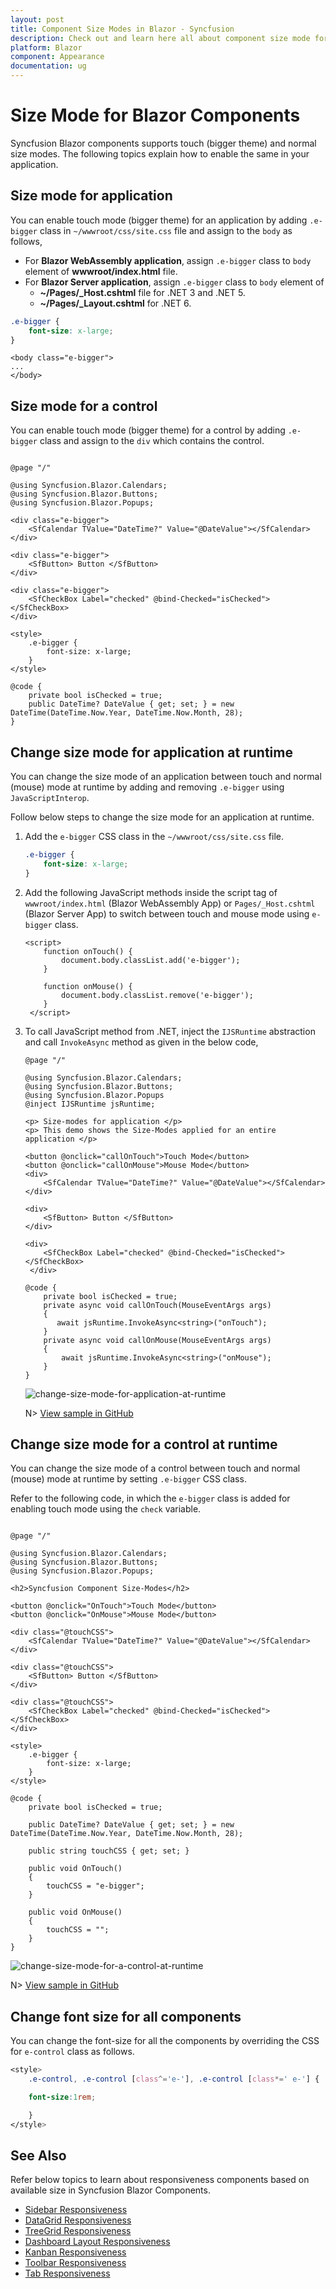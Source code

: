 ```yaml
---
layout: post
title: Component Size Modes in Blazor - Syncfusion
description: Check out and learn here all about component size mode for Syncfusion Blazor Components and much more. 
platform: Blazor
component: Appearance
documentation: ug
---
```


# Size Mode for Blazor Components

Syncfusion Blazor components supports touch (bigger theme) and normal size modes. The following topics explain how to enable the same in your application.

## Size mode for application

You can enable touch mode (bigger theme) for an application by adding `.e-bigger` class in `~/wwwroot/css/site.css` file and assign to the `body` as follows,
* For **Blazor WebAssembly application**, assign `.e-bigger` class to `body` element of **wwwroot/index.html** file.
* For **Blazor Server application**, assign `.e-bigger` class to `body` element of 
    * **~/Pages/_Host.cshtml** file for .NET 3 and .NET 5.
    * **~/Pages/_Layout.cshtml** for .NET 6.

```css
.e-bigger {
    font-size: x-large;
}
```

```cshtml
<body class="e-bigger">
...
</body>
```

## Size mode for a control

You can enable touch mode (bigger theme) for a control by adding `.e-bigger` class and assign to the `div` which contains the control. 

```cshtml

@page "/"

@using Syncfusion.Blazor.Calendars;
@using Syncfusion.Blazor.Buttons;
@using Syncfusion.Blazor.Popups;

<div class="e-bigger">
    <SfCalendar TValue="DateTime?" Value="@DateValue"></SfCalendar>
</div>

<div class="e-bigger">
    <SfButton> Button </SfButton>
</div>

<div class="e-bigger">
    <SfCheckBox Label="checked" @bind-Checked="isChecked"></SfCheckBox>
</div>

<style>
    .e-bigger {
        font-size: x-large;
    }
</style>

@code {
    private bool isChecked = true;
    public DateTime? DateValue { get; set; } = new DateTime(DateTime.Now.Year, DateTime.Now.Month, 28);
}
```

## Change size mode for application at runtime

You can change the size mode of an application between touch and normal (mouse) mode at runtime by adding and removing `.e-bigger` using `JavaScriptInterop`. 

Follow below steps to change the size mode for an application at runtime.

1. Add the `e-bigger` CSS class in the `~/wwwroot/css/site.css` file.

    ```css
    .e-bigger {
        font-size: x-large;
    }
    ```

2. Add the following JavaScript methods inside the script tag of `wwwroot/index.html` (Blazor WebAssembly App) or `Pages/_Host.cshtml` (Blazor Server App) to switch between touch and mouse mode using `e-bigger` class.

    ```cshtml
    <script>
        function onTouch() {
            document.body.classList.add('e-bigger');
        }
        
        function onMouse() {
            document.body.classList.remove('e-bigger');
        }
     </script>
    ```

2. To call JavaScript method from .NET, inject the `IJSRuntime` abstraction and call `InvokeAsync` method as given in the below code,
    
    ```cshtml
    @page "/"
    
    @using Syncfusion.Blazor.Calendars;
    @using Syncfusion.Blazor.Buttons;
    @using Syncfusion.Blazor.Popups
    @inject IJSRuntime jsRuntime;
    
    <p> Size-modes for application </p>
    <p> This demo shows the Size-Modes applied for an entire application </p>
    
    <button @onclick="callOnTouch">Touch Mode</button>
    <button @onclick="callOnMouse">Mouse Mode</button>
    <div>
        <SfCalendar TValue="DateTime?" Value="@DateValue"></SfCalendar>
    </div>
    
    <div>
        <SfButton> Button </SfButton>
    </div>
    
    <div>
        <SfCheckBox Label="checked" @bind-Checked="isChecked"></SfCheckBox>
     </div>
    
    @code {
        private bool isChecked = true;
        private async void callOnTouch(MouseEventArgs args)
        {
           await jsRuntime.InvokeAsync<string>("onTouch");
        }
        private async void callOnMouse(MouseEventArgs args)
        {
            await jsRuntime.InvokeAsync<string>("onMouse");
        }
    }
    ```
    
    ![change-size-mode-for-application-at-runtime](images/change-size-mode-for-application-at-runtime.gif)
    
    N> [View sample in GitHub](https://github.com/SyncfusionExamples/size-mode-in-blazor-application)

## Change size mode for a control at runtime

You can change the size mode of a control between touch and normal (mouse) mode at runtime by setting `.e-bigger` CSS class.  

Refer to the following code, in which the `e-bigger` class is added for enabling touch mode using the `check` variable.

```cshtml

@page "/"

@using Syncfusion.Blazor.Calendars;
@using Syncfusion.Blazor.Buttons;
@using Syncfusion.Blazor.Popups;

<h2>Syncfusion Component Size-Modes</h2>

<button @onclick="OnTouch">Touch Mode</button> 
<button @onclick="OnMouse">Mouse Mode</button>

<div class="@touchCSS">
    <SfCalendar TValue="DateTime?" Value="@DateValue"></SfCalendar>
</div>

<div class="@touchCSS">
    <SfButton> Button </SfButton>
</div>

<div class="@touchCSS">
    <SfCheckBox Label="checked" @bind-Checked="isChecked"></SfCheckBox>
</div>

<style>
    .e-bigger {
        font-size: x-large;
    }
</style>

@code {
    private bool isChecked = true;

    public DateTime? DateValue { get; set; } = new DateTime(DateTime.Now.Year, DateTime.Now.Month, 28);

    public string touchCSS { get; set; }

    public void OnTouch()
    {
        touchCSS = "e-bigger";
    }

    public void OnMouse()
    {
        touchCSS = "";
    }
}
```

![change-size-mode-for-a-control-at-runtime](images/change-size-mode-for-a-control-at-runtime.gif)

N> [View sample in GitHub](https://github.com/SyncfusionExamples/size-mode-in-blazor-application)


## Change font size for all components

You can change the font-size for all the components by overriding the CSS for `e-control` class as follows. 

```css
<style>
    .e-control, .e-control [class^='e-'], .e-control [class*=' e-'] {

    font-size:1rem;

    }
</style>
```

## See Also

Refer below topics to learn about responsiveness components based on available size in Syncfusion Blazor Components.

* [Sidebar Responsiveness](https://blazor.syncfusion.com/documentation/sidebar/auto-close)
* [DataGrid Responsiveness](https://blazor.syncfusion.com/documentation/datagrid/columns#responsive-columns)
* [TreeGrid Responsiveness](https://blazor.syncfusion.com/documentation/treegrid/scrolling#responsive-with-parent-container)
* [Dashboard Layout Responsiveness](https://blazor.syncfusion.com/documentation/dashboard-layout/responsive-adaptive)
* [Kanban Responsiveness](https://blazor.syncfusion.com/documentation/kanban/responsive-mode)
* [Toolbar Responsiveness](https://blazor.syncfusion.com/documentation/toolbar/responsive-mode)
* [Tab Responsiveness](https://blazor.syncfusion.com/documentation/tabs/responsive-modes)
